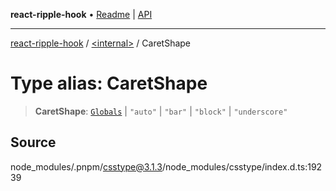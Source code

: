 **react-ripple-hook** • [Readme](../../README.md) \| [API](../../globals.md)

***

[react-ripple-hook](../../README.md) / [\<internal\>](../README.md) / CaretShape

# Type alias: CaretShape

> **CaretShape**: [`Globals`](Globals.md) \| `"auto"` \| `"bar"` \| `"block"` \| `"underscore"`

## Source

node\_modules/.pnpm/csstype@3.1.3/node\_modules/csstype/index.d.ts:19239
